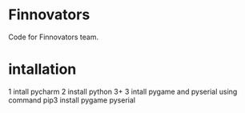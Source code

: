 # Finnovators
Code for Finnovators team.

# intallation
1 intall pycharm
2 install python 3+
3 intall pygame and pyserial using command
    pip3 install pygame pyserial